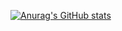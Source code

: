 [![Anurag's GitHub stats](https://github-readme-stats.vercel.app/api&username=DarsoX?theme=blue-green)](https://github.com/anuraghazra/github-readme-stats)



